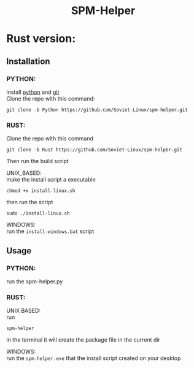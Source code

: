 # <p align="center">SPM-Helper</p>

# Rust version:

## Installation

### PYTHON:
install [python](https://www.python.org/) and [git](https://git-scm.com/) \
Clone the repo with this command:
```
git clone -b Python https://github.com/Soviet-Linux/spm-helper.git
```


### RUST:

Clone the repo with this command
```
git clone -b Rust https://github.com/Soviet-Linux/spm-helper.git
```
Then run the build script

UNIX_BASED: \
make the install script a executable
```
chmod +x install-linux.sh
```
then run the script
```
sudo ./install-linux.sh
```
WINDOWS: \
run the `install-windows.bat` script
## Usage
### PYTHON:
run the spm-helper.py
### RUST:
UNIX BASED: \
run 
```
spm-helper
```
in the terminal it will create the package file in the current dir


WINDOWS: \
run the `spm-helper.exe` that the install script created on your desktop
